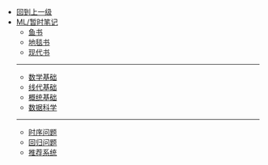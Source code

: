 - [回到上一级](ML/)
- [ML/暂时笔记](ML/tmp_note/)
  - [鱼书](ML/tmp_note/鱼书)
  - [地毯书](ML/tmp_note/地毯书)
  - [现代书](ML/tmp_note/现代书)
  - ---
  - [数学基础](ML/tmp_note/math)
  - [线代基础](ML/tmp_note/math-LA)
  - [概统基础](ML/tmp_note/math-ST)
  - [数据科学](ML/tmp_note/数据科学)
  - ---
  - [时序问题](ML/tmp_note/时序问题)
  - [回归问题](ML/tmp_note/回归问题)
  - [推荐系统](ML/tmp_note/推荐系统)